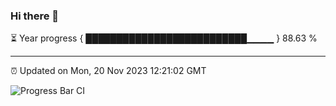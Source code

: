 ### Hi there 👋

⏳ Year progress { ██████████████████████████▁▁▁▁ } 88.63 %

---

⏰ Updated on Mon, 20 Nov 2023 12:21:02 GMT

![Progress Bar CI](https://github.com/liununu/liununu/workflows/Progress%20Bar%20CI/badge.svg)
